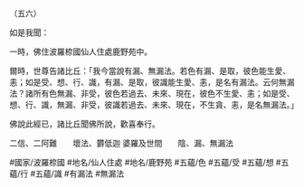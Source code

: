 （五六）

如是我聞：

一時，佛住波羅㮈國仙人住處鹿野苑中。

爾時，世尊告諸比丘：「我今當說有漏、無漏法。若色有漏、是取，彼色能生愛、恚；如是受、想、行、識，有漏、是取，彼識能生愛、恚，是名有漏法。云何無漏法？諸所有色無漏、非受，彼色若過去、未來、現在，彼色不生愛、恚；如是受、想、行、識，無漏、非受，彼識若過去、未來、現在，不生貪、恚，是名無漏法。」

佛說此經已，諸比丘聞佛所說，歡喜奉行。

二信、二阿難　　壞法、欝低迦
婆羅及世間　　陰、漏、無漏法

#國家/波羅㮈國
#地名/仙人住處
#地名/鹿野苑
#五蘊/色
#五蘊/受
#五蘊/想
#五蘊/行
#五蘊/識
#有漏法
#無漏法
